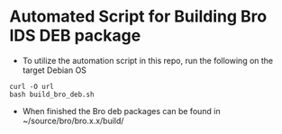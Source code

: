 # Automated Script for Building Bro IDS DEB package
* To utilize the automation script in this repo, run the following on the target Debian OS
```
curl -O url
bash build_bro_deb.sh
```
* When finished the Bro deb packages can be found in ~/source/bro/bro.x.x/build/
